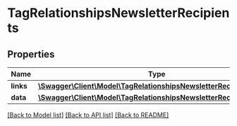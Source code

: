 # TagRelationshipsNewsletterRecipients

## Properties
Name | Type | Description | Notes
------------ | ------------- | ------------- | -------------
**links** | [**\Swagger\Client\Model\TagRelationshipsNewsletterRecipientsLinks**](TagRelationshipsNewsletterRecipientsLinks.md) |  | [optional] 
**data** | [**\Swagger\Client\Model\TagRelationshipsNewsletterRecipientsData[]**](TagRelationshipsNewsletterRecipientsData.md) |  | [optional] 

[[Back to Model list]](../../README.md#documentation-for-models) [[Back to API list]](../../README.md#documentation-for-api-endpoints) [[Back to README]](../../README.md)

